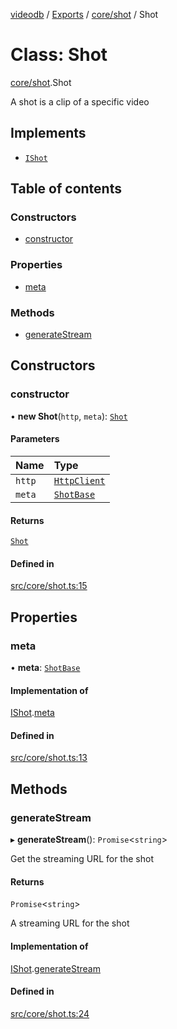 [videodb](../README.md) / [Exports](../modules.md) / [core/shot](../modules/core_shot.md) / Shot

# Class: Shot

[core/shot](../modules/core_shot.md).Shot

A shot is a clip of a specific video

## Implements

- [`IShot`](../interfaces/interfaces_core.IShot.md)

## Table of contents

### Constructors

- [constructor](core_shot.Shot.md#constructor)

### Properties

- [meta](core_shot.Shot.md#meta)

### Methods

- [generateStream](core_shot.Shot.md#generatestream)

## Constructors

### constructor

• **new Shot**(`http`, `meta`): [`Shot`](core_shot.Shot.md)

#### Parameters

| Name | Type |
| :------ | :------ |
| `http` | [`HttpClient`](utils_httpClient.HttpClient.md) |
| `meta` | [`ShotBase`](../interfaces/interfaces_core.ShotBase.md) |

#### Returns

[`Shot`](core_shot.Shot.md)

#### Defined in

[src/core/shot.ts:15](https://github.com/video-db/videodb-node/blob/4dc9a20/src/core/shot.ts#L15)

## Properties

### meta

• **meta**: [`ShotBase`](../interfaces/interfaces_core.ShotBase.md)

#### Implementation of

[IShot](../interfaces/interfaces_core.IShot.md).[meta](../interfaces/interfaces_core.IShot.md#meta)

#### Defined in

[src/core/shot.ts:13](https://github.com/video-db/videodb-node/blob/4dc9a20/src/core/shot.ts#L13)

## Methods

### generateStream

▸ **generateStream**(): `Promise`\<`string`\>

Get the streaming URL for the shot

#### Returns

`Promise`\<`string`\>

A streaming URL for the shot

#### Implementation of

[IShot](../interfaces/interfaces_core.IShot.md).[generateStream](../interfaces/interfaces_core.IShot.md#generatestream)

#### Defined in

[src/core/shot.ts:24](https://github.com/video-db/videodb-node/blob/4dc9a20/src/core/shot.ts#L24)
